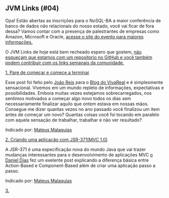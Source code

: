 ## JVM Links (#04)

Opa! Estão abertas as inscrições para o NoSQL-BA a maior conferência de banco de dados não relacionais do nosso estado, você vai ficar de fora dessa? Vamos contar com a presença de palestrantes de empresas como Amazon, Microsoft e Oracle,
[acesse o site do evento para maiores informações.](http://www.nosqlba.org)

O JVM Links de hoje está bem recheado espero que gostem, [não esqueçam que estamos com um repositorio no GitHub e você também podem contribuir com os links semanais da comunidade.](https://github.com/javabahia/JVM-Links)

[1. Pare de começar e comece a terminar](https://tech.vivareal.com.br/pare-de-come%C3%A7ar-e-comece-a-terminar-840f758d6b75#.kwk3vkkoe)

Esse post foi feito pelo [João Reis](https://twitter.com/jreisstudio) para o [Blog do VivaReal](https://tech.vivareal.com.br/pare-de-come%C3%A7ar-e-comece-a-terminar-840f758d6b75#.kwk3vkkoe) e é simplesmente sensacional. Vivemos em um mundo repleto de informações, expectativas e possibilidades. Embora muitas vezes estejamos sobrecarregados, nos sentimos motivados a começar algo novo todos os dias sem necessariamente finalizar aquilo que ontem estava em nossas mãos. Consegue me dizer quantas vezes no ano passado você finalizou um item antes de começar um novo? Quantas coisas você foi tocando em paralelo com aquela sensação de trabalhar, trabalhar e não ver resultado?

Indicado por: [Mateus Malaquias](https://twitter.com/mmalaquias1)

[2. Criando uma aplicação com JSR-371(MVC 1.0)](https://danieldiasjava.wordpress.com/2017/01/25/criando-uma-aplicacao-com-jsr-371mvc-1-0/)

A JSR-371 é uma especificação nova do mundo Java que vai trazer mudanças interessantes para o desenvolvimento de aplicações MVC [o Daniel Dias](https://twitter.com/DanielDiasJava) fez um exelente post explicando a diferença básica entre Action-Based e Component-Based além de criar uma aplicação passo a passo.

Indicado por: [Mateus Malaquias](https://twitter.com/mmalaquias1)

[3. ]()
